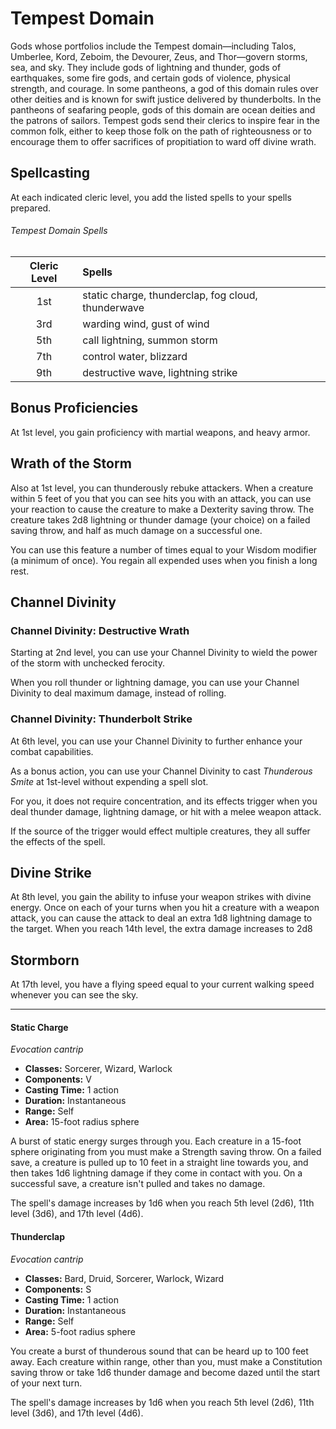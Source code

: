 # Tempest Domain
Gods whose portfolios include the Tempest domain—including Talos, Umberlee, Kord, Zeboim, the Devourer, Zeus, and Thor—govern storms, sea, and sky. They include gods of lightning and thunder, gods of earthquakes, some fire gods, and certain gods of violence, physical strength, and courage. In some pantheons, a god of this domain rules over other deities and is known for swift justice delivered by thunderbolts. In the pantheons of seafaring people, gods of this domain are ocean deities and the patrons of sailors. Tempest gods send their clerics to inspire fear in the common folk, either to keep those folk on the path of righteousness or to encourage them to offer sacrifices of propitiation to ward off divine wrath.

## Spellcasting
At each indicated cleric level, you add the listed spells to your spells prepared.

###### Tempest Domain Spells

| Cleric Level | Spells                                             |
|:------------:|:---------------------------------------------------|
| 1st          | static charge, thunderclap, fog cloud, thunderwave |
| 3rd          | warding wind, gust of wind                         |
| 5th          | call lightning, summon storm                       |
| 7th          | control water, blizzard                            |
| 9th          | destructive wave, lightning strike                 |

## Bonus Proficiencies
At 1st level, you gain proficiency with martial weapons, and heavy armor.

## Wrath of the Storm
Also at 1st level, you can thunderously rebuke attackers. When a creature within 5 feet of you that you can see hits you with an attack, you can use your reaction to cause the creature to make a Dexterity saving throw. The creature takes 2d8 lightning or thunder damage (your choice) on a failed saving throw, and half as much damage on a successful one.

You can use this feature a number of times equal to your Wisdom modifier (a minimum of once). You regain all expended uses when you finish a long rest.

## Channel Divinity
### Channel Divinity: Destructive Wrath
Starting at 2nd level, you can use your Channel Divinity to wield the power of the storm with unchecked ferocity.

When you roll thunder or lightning damage, you can use your Channel Divinity to deal maximum damage, instead of rolling.

### Channel Divinity: Thunderbolt Strike
At 6th level, you can use your Channel Divinity to further enhance your combat capabilities.

As a bonus action, you can use your Channel Divinity to cast *Thunderous Smite* at 1st-level without expending a spell slot.

For you, it does not require concentration, and its effects trigger when you deal thunder damage, lightning damage, or hit with a melee weapon attack.

If the source of the trigger would effect multiple creatures, they all suffer the effects of the spell.

## Divine Strike
At 8th level, you gain the ability to infuse your weapon strikes with divine energy. Once on each of your turns when you hit a creature with a weapon attack, you can cause the attack to deal an extra 1d8 lightning damage to the target. When you reach 14th level, the extra damage increases to 2d8

## Stormborn
At 17th level, you have a flying speed equal to your current walking speed whenever you can see the sky.

___

#### Static Charge
*Evocation cantrip*
- **Classes:** Sorcerer, Wizard, Warlock
- **Components:** V
- **Casting Time:** 1 action
- **Duration:** Instantaneous
- **Range:** Self
- **Area:** 15-foot radius sphere

A burst of static energy surges through you. Each creature in a 15-foot sphere originating from you must make a Strength saving throw. On a failed save, a creature is pulled up to 10 feet in a straight line towards you, and then takes 1d6 lightning damage if they come in contact with you. On a successful save, a creature isn't pulled and takes no damage.

The spell's damage increases by 1d6 when you reach 5th level (2d6), 11th level (3d6), and 17th level (4d6).

#### Thunderclap
*Evocation cantrip*
- **Classes:** Bard, Druid, Sorcerer, Warlock, Wizard
- **Components:** S
- **Casting Time:** 1 action
- **Duration:** Instantaneous
- **Range:** Self
- **Area:** 5-foot radius sphere

You create a burst of thunderous sound that can be heard up to 100 feet away. Each creature within range, other than you, must make a Constitution saving throw or take 1d6 thunder damage and become dazed until the start of your next turn.

The spell's damage increases by 1d6 when you reach 5th level (2d6), 11th level (3d6), and 17th level (4d6).